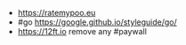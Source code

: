 - https://ratemypoo.eu
- #go https://google.github.io/styleguide/go/
- https://12ft.io remove any #paywall